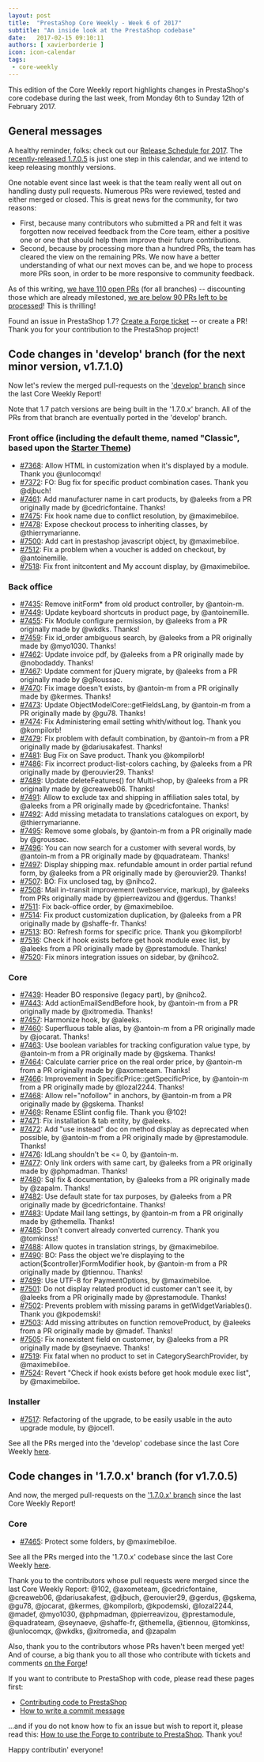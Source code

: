 ```yaml
---
layout: post
title:  "PrestaShop Core Weekly - Week 6 of 2017"
subtitle: "An inside look at the PrestaShop codebase"
date:   2017-02-15 09:10:11
authors: [ xavierborderie ]
icon: icon-calendar
tags:
 - core-weekly
---
```


This edition of the Core Weekly report highlights changes in PrestaShop's core codebase during the last week, from Monday 6th to Sunday 12th of February 2017.


## General messages

A healthy reminder, folks: check out our [Release Schedule for 2017](http://build.prestashop.com/news/announcing-our-2017-release-schedule/). The [recently-released 1.7.0.5](http://build.prestashop.com/news/prestashop-1-7-0-5-maintenance-release/) is just one step in this calendar, and we intend to keep releasing monthly versions.

One notable event since last week is that the team really went all out on handling dusty pull requests. Numerous PRs were reviewed, tested and either merged or closed. This is great news for the community, for two reasons:<br/>

* First, because many contributors who submitted a PR and felt it was forgotten now received feedback from the Core team, either a positive one or one that should help them improve their future contributions.
* Second, because by processing more than a hundred PRs, the team has cleared the view on the remaining PRs. We now have a better understanding of what our next moves can be, and we hope to process more PRs soon, in order to be more responsive to community feedback.

As of this writing, [we have 110 open PRs](https://github.com/PrestaShop/PrestaShop/pulls) (for all branches) -- discounting those which are already milestoned, [we are below 90 PRs left to be processed](https://github.com/PrestaShop/PrestaShop/pulls?utf8=%E2%9C%93&q=is%3Apr%20is%3Aopen%20no%3Amilestone)! This is thrilling!

Found an issue in PrestaShop 1.7? [Create a Forge ticket](http://forge.prestashop.com/secure/CreateIssue%21default.jspa?selectedProjectId=11322&issuetype=1) -- or create a PR! Thank you for your contribution to the PrestaShop project!


## Code changes in 'develop' branch (for the next minor version, v1.7.1.0)

Now let's review the merged pull-requests on the ['develop' branch](https://github.com/PrestaShop/PrestaShop/tree/develop) since the last Core Weekly Report!

Note that 1.7 patch versions are being built in the '1.7.0.x' branch. All of the PRs from that branch are eventually ported in the 'develop' branch.


### Front office (including the default theme, named "Classic", based upon the [Starter Theme](https://github.com/PrestaShop/StarterTheme))

* [#7368](https://github.com/PrestaShop/PrestaShop/pull/7368): Allow HTML in customization when it's displayed by a module. Thank you @unlocomqx!
* [#7372](https://github.com/PrestaShop/PrestaShop/pull/7372): FO: Bug fix for specific product combination cases. Thank you @djbuch!
* [#7461](https://github.com/PrestaShop/PrestaShop/pull/7461): Add manufacturer name in cart products, by @aleeks from a PR originally made by @cedricfontaine. Thanks!
* [#7475](https://github.com/PrestaShop/PrestaShop/pull/7475): Fix hook name due to conflict resolution, by @maximebiloe.
* [#7478](https://github.com/PrestaShop/PrestaShop/pull/7478): Expose checkout process to inheriting classes, by @thierrymarianne.
* [#7500](https://github.com/PrestaShop/PrestaShop/pull/7500): Add cart in prestashop javascript object, by @maximebiloe.
* [#7512](https://github.com/PrestaShop/PrestaShop/pull/7512): Fix a problem when a voucher is added on checkout, by @antoinemille.
* [#7518](https://github.com/PrestaShop/PrestaShop/pull/7518): Fix front initcontent and My account display, by @maximebiloe.


### Back office

* [#7435](https://github.com/PrestaShop/PrestaShop/pull/7435): Remove initForm* from old product controller, by @antoin-m.
* [#7449](https://github.com/PrestaShop/PrestaShop/pull/7449): Update keyboard shortcuts in product page, by @antoinemille.
* [#7455](https://github.com/PrestaShop/PrestaShop/pull/7455): Fix Module configure permission, by @aleeks from a PR originally made by @wkdks. Thanks!
* [#7459](https://github.com/PrestaShop/PrestaShop/pull/7459): Fix id_order ambiguous search, by @aleeks from a PR originally made by @myo1030. Thanks!
* [#7462](https://github.com/PrestaShop/PrestaShop/pull/7462): Update invoice pdf, by @aleeks from a PR originally made by @nobodaddy. Thanks!
* [#7467](https://github.com/PrestaShop/PrestaShop/pull/7467): Update comment for jQuery migrate, by @aleeks from a PR originally made by @gRoussac.
* [#7470](https://github.com/PrestaShop/PrestaShop/pull/7470): Fix image doesn't exists, by @antoin-m from a PR originally made by @kermes. Thanks!
* [#7473](https://github.com/PrestaShop/PrestaShop/pull/7473): Update ObjectModelCore::getFieldsLang, by @antoin-m from a PR originally made by @gu78. Thanks!
* [#7474](https://github.com/PrestaShop/PrestaShop/pull/7474): Fix Administering email setting whith/without log. Thank you @kompilorb!
* [#7479](https://github.com/PrestaShop/PrestaShop/pull/7479): Fix problem with default combination, by @antoin-m from a PR originally made by @dariusakafest. Thanks!
* [#7481](https://github.com/PrestaShop/PrestaShop/pull/7481): Bug Fix on Save product. Thank you @kompilorb!
* [#7486](https://github.com/PrestaShop/PrestaShop/pull/7486): Fix incorrect product-list-colors caching, by @aleeks from a PR originally made by @erouvier29. Thanks!
* [#7489](https://github.com/PrestaShop/PrestaShop/pull/7489): Update deleteFeatures() for Multi-shop, by @aleeks from a PR originally made by @creaweb06. Thanks!
* [#7491](https://github.com/PrestaShop/PrestaShop/pull/7491): Allow to exclude tax and shipping in affiliation sales total, by @aleeks from a PR originally made by @cedricfontaine. Thanks!
* [#7492](https://github.com/PrestaShop/PrestaShop/pull/7492): Add missing metadata to translations catalogues on export, by @thierrymarianne.
* [#7495](https://github.com/PrestaShop/PrestaShop/pull/7495): Remove some globals, by @antoin-m from a PR originally made by @groussac.
* [#7496](https://github.com/PrestaShop/PrestaShop/pull/7496): You can now search for a customer with several words, by @antoin-m from a PR originally made by @quadrateam. Thanks!
* [#7497](https://github.com/PrestaShop/PrestaShop/pull/7497): Display shipping max. refundable amount in order partial refund form, by @aleeks from a PR originally made by @erouvier29. Thanks!
* [#7507](https://github.com/PrestaShop/PrestaShop/pull/7507): BO: Fix unclosed tag, by @nihco2.
* [#7508](https://github.com/PrestaShop/PrestaShop/pull/7508): Mail in-transit improvement (webservice, markup), by @aleeks from PRs originally made by @pierreavizou and @gerdus. Thanks!
* [#7511](https://github.com/PrestaShop/PrestaShop/pull/7511): Fix back-office order, by @maximebiloe.
* [#7514](https://github.com/PrestaShop/PrestaShop/pull/7514): Fix product customization duplication, by @aleeks from a PR originally made by @shaffe-fr. Thanks!
* [#7513](https://github.com/PrestaShop/PrestaShop/pull/7513): BO: Refresh forms for specific price. Thank you @kompilorb!
* [#7516](https://github.com/PrestaShop/PrestaShop/pull/7516): Check if hook exists before get hook module exec list, by @aleeks from a PR originally made by @prestamodule. Thanks!
* [#7520](https://github.com/PrestaShop/PrestaShop/pull/7520): Fix minors integration issues on sidebar, by @nihco2.


### Core

* [#7439](https://github.com/PrestaShop/PrestaShop/pull/7439): Header BO responsive (legacy part), by @nihco2.
* [#7443](https://github.com/PrestaShop/PrestaShop/pull/7443): Add actionEmailSendBefore hook, by @antoin-m from a PR originally made by @xitromedia. Thanks!
* [#7457](https://github.com/PrestaShop/PrestaShop/pull/7457): Harmonize hook, by @aleeks.
* [#7460](https://github.com/PrestaShop/PrestaShop/pull/7460): Superfluous table alias, by @antoin-m from a PR originally made by @jocarat. Thanks!
* [#7463](https://github.com/PrestaShop/PrestaShop/pull/7463): Use boolean variables for tracking configuration value type, by @antoin-m from a PR originally made by @gskema. Thanks!
* [#7464](https://github.com/PrestaShop/PrestaShop/pull/7464): Calculate carrier price on the real order price, by @antoin-m from a PR originally made by @axometeam. Thanks!
* [#7466](https://github.com/PrestaShop/PrestaShop/pull/7466): Improvement in SpecificPrice::getSpecificPrice, by @antoin-m from a PR originally made by @lozal2244. Thanks!
* [#7468](https://github.com/PrestaShop/PrestaShop/pull/7468): Allow rel="nofollow" in anchors, by @antoin-m from a PR originally made by @gskema. Thanks!
* [#7469](https://github.com/PrestaShop/PrestaShop/pull/7469): Rename ESlint config file. Thank you @102!
* [#7471](https://github.com/PrestaShop/PrestaShop/pull/7471): Fix installation & tab entity, by @aleeks.
* [#7472](https://github.com/PrestaShop/PrestaShop/pull/7472): Add "use instead" doc on method display as deprecated when possible, by @antoin-m from a PR originally made by @prestamodule. Thanks!
* [#7476](https://github.com/PrestaShop/PrestaShop/pull/7476): IdLang shouldn't be <= 0, by @antoin-m.
* [#7477](https://github.com/PrestaShop/PrestaShop/pull/7477): Only link orders with same cart, by @aleeks from a PR originally made by @phpmadman. Thanks!
* [#7480](https://github.com/PrestaShop/PrestaShop/pull/7480): Sql fix & documentation, by @aleeks from a PR originally made by @zapalm. Thanks!
* [#7482](https://github.com/PrestaShop/PrestaShop/pull/7482): Use default state for tax purposes, by @aleeks from a PR originally made by @cedricfontaine. Thanks!
* [#7483](https://github.com/PrestaShop/PrestaShop/pull/7483): Update Mail lang settings, by @antoin-m from a PR originally made by @themella. Thanks!
* [#7485](https://github.com/PrestaShop/PrestaShop/pull/7485): Don't convert already converted currency. Thank you @tomkinss!
* [#7488](https://github.com/PrestaShop/PrestaShop/pull/7488): Allow quotes in translation strings, by @maximebiloe.
* [#7490](https://github.com/PrestaShop/PrestaShop/pull/7490): BO: Pass the object we're displaying to the action{$controller}FormModifier hook, by @antoin-m from a PR originally made by @tiennou. Thanks!
* [#7499](https://github.com/PrestaShop/PrestaShop/pull/7499): Use UTF-8 for PaymentOptions, by @maximebiloe.
* [#7501](https://github.com/PrestaShop/PrestaShop/pull/7501): Do not display related product id customer can't see it, by @aleeks from a PR originally made by @prestamodule. Thanks!
* [#7502](https://github.com/PrestaShop/PrestaShop/pull/7502): Prevents problem with missing params in getWidgetVariables(). Thank you @kpodemski!
* [#7503](https://github.com/PrestaShop/PrestaShop/pull/7503): Add missing attributes on function removeProduct, by @aleeks from a PR originally made by @madef. Thanks!
* [#7505](https://github.com/PrestaShop/PrestaShop/pull/7505): Fix nonexistent field on customer, by @aleeks from a PR originally made by @seynaeve. Thanks!
* [#7519](https://github.com/PrestaShop/PrestaShop/pull/7519): Fix fatal when no product to set in CategorySearchProvider, by @maximebiloe.
* [#7524](https://github.com/PrestaShop/PrestaShop/pull/7524): Revert "Check if hook exists before get hook module exec list", by @maximebiloe.


### Installer

* [#7517](https://github.com/PrestaShop/PrestaShop/pull/7517): Refactoring of the upgrade, to be easily usable in the auto upgrade module, by @jocel1.


See all the PRs merged into the 'develop' codebase since the last Core Weekly [here](https://github.com/PrestaShop/PrestaShop/pulls?utf8=%E2%9C%93&q=is%3Apr%20merged%3A2017-02-06.2017-02-12%20is%3Aclosed%20base%3Adevelop).


## Code changes in '1.7.0.x' branch (for v1.7.0.5) 

And now, the merged pull-requests on the ['1.7.0.x' branch](https://github.com/PrestaShop/PrestaShop/tree/1.7.0.x) since the last Core Weekly Report!


### Core

* [#7465](https://github.com/PrestaShop/PrestaShop/pull/7465): Protect some folders, by @maximebiloe.




See all the PRs merged into the '1.7.0.x' codebase since the last Core Weekly [here](https://github.com/PrestaShop/PrestaShop/pulls?utf8=%E2%9C%93&q=is%3Apr%20merged%3A2017-02-06..2017-02-12%20is%3Aclosed%20base%3A1.7.0.x).


Thank you to the contributors whose pull requests were merged since the last Core Weekly Report: @102, @axometeam, @cedricfontaine, @creaweb06, @dariusakafest, @djbuch, @erouvier29, @gerdus, @gskema, @gu78, @jocarat, @kermes, @kompilorb, @kpodemski, @lozal2244, @madef, @myo1030, @phpmadman, @pierreavizou, @prestamodule, @quadrateam, @seynaeve, @shaffe-fr, @themella, @tiennou, @tomkinss, @unlocomqx, @wkdks, @xitromedia, and @zapalm

Also, thank you to the contributors whose PRs haven't been merged yet! And of course, a big thank you to all those who contribute with tickets and comments [on the Forge](http://forge.prestashop.com/browse/BOOM/?selectedTab=com.atlassian.jira.jira-projects-plugin:summary-panel)!

If you want to contribute to PrestaShop with code, please read these pages first:

 * [Contributing code to PrestaShop](http://doc.prestashop.com/display/PS16/Contributing+code+to+PrestaShop)
 * [How to write a commit message](http://doc.prestashop.com/display/PS16/How+to+write+a+commit+message)

...and if you do not know how to fix an issue but wish to report it, please read this: [How to use the Forge to contribute to PrestaShop](http://doc.prestashop.com/display/PS16/How+to+use+the+Forge+to+contribute+to+PrestaShop). Thank you!

Happy contributin' everyone!
